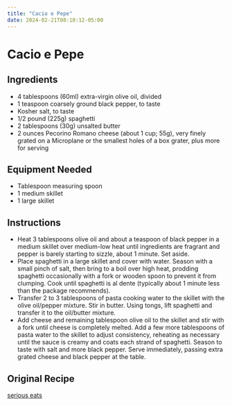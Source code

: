 ```yaml
---
title: "Cacio e Pepe"
date: 2024-02-21T08:10:12-05:00
---
```


# Cacio e Pepe

## Ingredients

- 4 tablespoons (60ml) extra-virgin olive oil, divided
- 1 teaspoon coarsely ground black pepper, to taste
- Kosher salt, to taste
- 1/2 pound (225g) spaghetti
- 2 tablespoons (30g) unsalted butter
- 2 ounces Pecorino Romano cheese (about 1 cup; 55g), very finely grated on a Microplane or the smallest holes of a box grater, plus more for serving

## Equipment Needed

- Tablespoon measuring spoon
- 1 medium skillet
- 1 large skillet

## Instructions

- Heat 3 tablespoons olive oil and about a teaspoon of black pepper in a medium skillet over medium-low heat until ingredients are fragrant and pepper is barely starting to sizzle, about 1 minute. Set aside.
- Place spaghetti in a large skillet and cover with water. Season with a small pinch of salt, then bring to a boil over high heat, prodding spaghetti occasionally with a fork or wooden spoon to prevent it from clumping. Cook until spaghetti is al dente (typically about 1 minute less than the package recommends).
- Transfer 2 to 3 tablespoons of pasta cooking water to the skillet with the olive oil/pepper mixture. Stir in butter. Using tongs, lift spaghetti and transfer it to the oil/butter mixture.
- Add cheese and remaining tablespoon olive oil to the skillet and stir with a fork until cheese is completely melted. Add a few more tablespoons of pasta water to the skillet to adjust consistency, reheating as necessary until the sauce is creamy and coats each strand of spaghetti. Season to taste with salt and more black pepper. Serve immediately, passing extra grated cheese and black pepper at the table.

## Original Recipe

[serious eats](https://www.seriouseats.com/spaghetti-cacio-e-pepe-recipe)